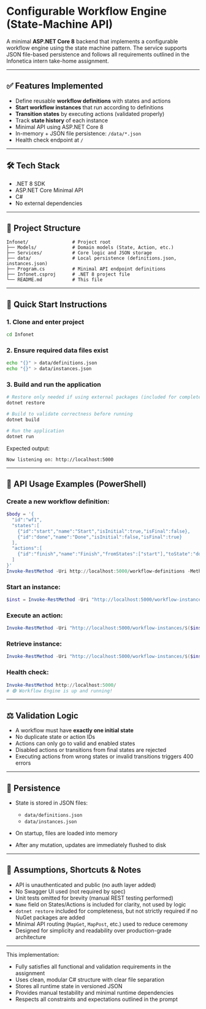 # Configurable Workflow Engine (State-Machine API)

A minimal **ASP.NET Core 8** backend that implements a configurable workflow engine using the state machine pattern. The service supports JSON file-based persistence and follows all requirements outlined in the Infonetica intern take-home assignment.

---

## ✅ Features Implemented

* Define reusable **workflow definitions** with states and actions
* **Start workflow instances** that run according to definitions
* **Transition states** by executing actions (validated properly)
* Track **state history** of each instance
* Minimal API using ASP.NET Core 8
* In-memory + JSON file persistence: `/data/*.json`
* Health check endpoint at `/`

---

## 🛠️ Tech Stack

* .NET 8 SDK
* ASP.NET Core Minimal API
* C#
* No external dependencies

---

## 📁 Project Structure

```
Infonet/                # Project root
├── Models/             # Domain models (State, Action, etc.)
├── Services/           # Core logic and JSON storage
├── data/               # Local persistence (definitions.json, instances.json)
├── Program.cs          # Minimal API endpoint definitions
├── Infonet.csproj      # .NET 8 project file
└── README.md           # This file
```

---

## 🚀 Quick Start Instructions

### 1. Clone and enter project

```bash
cd Infonet
```

### 2. Ensure required data files exist

```bash
echo "{}" > data/definitions.json
echo "{}" > data/instances.json
```

### 3. Build and run the application

```bash
# Restore only needed if using external packages (included for completeness)
dotnet restore

# Build to validate correctness before running
dotnet build

# Run the application
dotnet run
```

Expected output:

```
Now listening on: http://localhost:5000
```

---

## 🔁 API Usage Examples (PowerShell)

### Create a new workflow definition:

```powershell
$body = '{
  "id":"wf1",
  "states":[
    {"id":"start","name":"Start","isInitial":true,"isFinal":false},
    {"id":"done","name":"Done","isInitial":false,"isFinal":true}
  ],
  "actions":[
    {"id":"finish","name":"Finish","fromStates":["start"],"toState":"done"}
  ]
}'
Invoke-RestMethod -Uri http://localhost:5000/workflow-definitions -Method Post -Body $body -ContentType 'application/json'
```

### Start an instance:

```powershell
$inst = Invoke-RestMethod -Uri "http://localhost:5000/workflow-instances?definitionId=wf1" -Method Post
```

### Execute an action:

```powershell
Invoke-RestMethod -Uri "http://localhost:5000/workflow-instances/$($inst.id)/actions/finish" -Method Post
```

### Retrieve instance:

```powershell
Invoke-RestMethod -Uri "http://localhost:5000/workflow-instances/$($inst.id)"
```

### Health check:

```powershell
Invoke-RestMethod http://localhost:5000/
# 🟢 Workflow Engine is up and running!
```

---

## ⚖️ Validation Logic

* A workflow must have **exactly one initial state**
* No duplicate state or action IDs
* Actions can only go to valid and enabled states
* Disabled actions or transitions from final states are rejected
* Executing actions from wrong states or invalid transitions triggers 400 errors

---

## 💾 Persistence

* State is stored in JSON files:

  * `data/definitions.json`
  * `data/instances.json`
* On startup, files are loaded into memory
* After any mutation, updates are immediately flushed to disk

---

## 🧠 Assumptions, Shortcuts & Notes

* API is unauthenticated and public (no auth layer added)
* No Swagger UI used (not required by spec)
* Unit tests omitted for brevity (manual REST testing performed)
* `Name` field on States/Actions is included for clarity, not used by logic
* `dotnet restore` included for completeness, but not strictly required if no NuGet packages are added
* Minimal API routing (`MapGet`, `MapPost`, etc.) used to reduce ceremony
* Designed for simplicity and readability over production-grade architecture

---

This implementation:

* Fully satisfies all functional and validation requirements in the assignment
* Uses clean, modular C# structure with clear file separation
* Stores all runtime state in versioned JSON
* Provides manual testability and minimal runtime dependencies
* Respects all constraints and expectations outlined in the prompt


